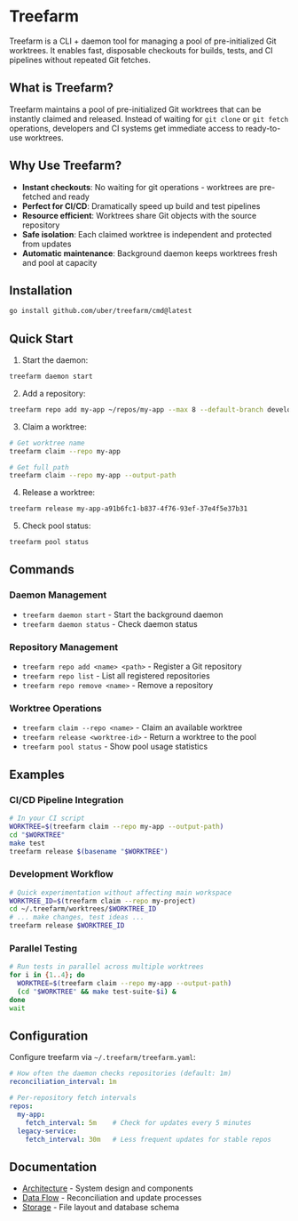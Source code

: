 # Treefarm

Treefarm is a CLI + daemon tool for managing a pool of pre-initialized Git worktrees. It enables fast, disposable checkouts for builds, tests, and CI pipelines without repeated Git fetches.

## What is Treefarm?

Treefarm maintains a pool of pre-initialized Git worktrees that can be instantly claimed and released. Instead of waiting for `git clone` or `git fetch` operations, developers and CI systems get immediate access to ready-to-use worktrees.

## Why Use Treefarm?

- **Instant checkouts**: No waiting for git operations - worktrees are pre-fetched and ready
- **Perfect for CI/CD**: Dramatically speed up build and test pipelines 
- **Resource efficient**: Worktrees share Git objects with the source repository
- **Safe isolation**: Each claimed worktree is independent and protected from updates
- **Automatic maintenance**: Background daemon keeps worktrees fresh and pool at capacity

## Installation

```bash
go install github.com/uber/treefarm/cmd@latest
```

## Quick Start

1. Start the daemon:
```bash
treefarm daemon start
```

2. Add a repository:
```bash
treefarm repo add my-app ~/repos/my-app --max 8 --default-branch develop
```

3. Claim a worktree:
```bash
# Get worktree name
treefarm claim --repo my-app

# Get full path
treefarm claim --repo my-app --output-path
```

4. Release a worktree:
```bash
treefarm release my-app-a91b6fc1-b837-4f76-93ef-37e4f5e37b31
```

5. Check pool status:
```bash
treefarm pool status
```

## Commands

### Daemon Management

- `treefarm daemon start` - Start the background daemon
- `treefarm daemon status` - Check daemon status

### Repository Management

- `treefarm repo add <name> <path>` - Register a Git repository
- `treefarm repo list` - List all registered repositories
- `treefarm repo remove <name>` - Remove a repository

### Worktree Operations

- `treefarm claim --repo <name>` - Claim an available worktree
- `treefarm release <worktree-id>` - Return a worktree to the pool
- `treefarm pool status` - Show pool usage statistics

## Examples

### CI/CD Pipeline Integration
```bash
# In your CI script
WORKTREE=$(treefarm claim --repo my-app --output-path)
cd "$WORKTREE"
make test
treefarm release $(basename "$WORKTREE")
```

### Development Workflow
```bash
# Quick experimentation without affecting main workspace
WORKTREE_ID=$(treefarm claim --repo my-project)
cd ~/.treefarm/worktrees/$WORKTREE_ID
# ... make changes, test ideas ...
treefarm release $WORKTREE_ID
```

### Parallel Testing
```bash
# Run tests in parallel across multiple worktrees
for i in {1..4}; do
  WORKTREE=$(treefarm claim --repo my-app --output-path)
  (cd "$WORKTREE" && make test-suite-$i) &
done
wait
```

## Configuration

Configure treefarm via `~/.treefarm/treefarm.yaml`:

```yaml
# How often the daemon checks repositories (default: 1m)
reconciliation_interval: 1m

# Per-repository fetch intervals
repos:
  my-app:
    fetch_interval: 5m    # Check for updates every 5 minutes
  legacy-service:
    fetch_interval: 30m   # Less frequent updates for stable repos
```

## Documentation

- [Architecture](docs/architecture.md) - System design and components
- [Data Flow](docs/data-flow.md) - Reconciliation and update processes  
- [Storage](docs/storage.md) - File layout and database schema